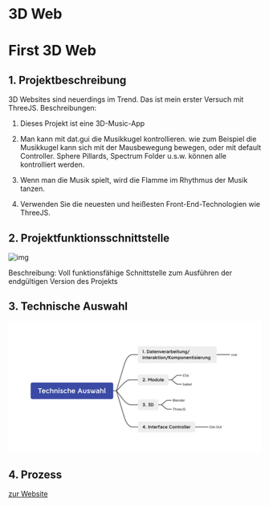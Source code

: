 # 3D Web

# First 3D Web

## 1. Projektbeschreibung
3D Websites sind neuerdings im Trend. Das ist mein erster Versuch mit ThreeJS. Beschreibungen:

1. Dieses Projekt ist eine 3D-Music-App 

2. Man kann mit dat.gui die Musikkugel kontrollieren. wie zum Beispiel die Musikkugel kann sich mit der Mausbewegung bewegen, oder mit default Controller. Sphere Pillards, Spectrum Folder u.s.w. können alle kontrolliert werden.

3. Wenn man die Musik spielt, wird die Flamme im Rhythmus der Musik tanzen.

4. Verwenden Sie die neuesten und heißesten Front-End-Technologien wie ThreeJS.

## 2. Projektfunktionsschnittstelle

  ![img](./images/Musik_.gif)

  Beschreibung: Voll funktionsfähige Schnittstelle zum Ausführen der endgültigen Version des Projekts

## 3. Technische Auswahl

![image-tech](./images/3D_tech.png)

## 4. Prozess



[zur Website](https://first-3d-web.netlify.app/)

